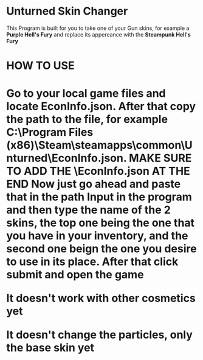 # Unturned Skin Changer

This Program is built for you to take one of your Gun skins, for example a <b>Purple Hell's Fury</b> and replace its appereance with the <b>Steampunk Hell's Fury</b>

<h1> HOW TO USE <h1>

Go to your local game files and locate <b>EconInfo.json</b>. After that copy the path to the file, for example <b>C:\Program Files (x86)\Steam\steamapps\common\Unturned\EconInfo.json</b>. MAKE SURE TO ADD THE \EconInfo.json AT THE END
Now just go ahead and paste that in the path Input in the program and then type the name of the 2 skins, the top one being the one that you have in your inventory, and the second one beign the one you desire to use in its place.
After that click submit and open the game

It doesn't work with other cosmetics yet

It doesn't change the particles, only the base skin yet
 
